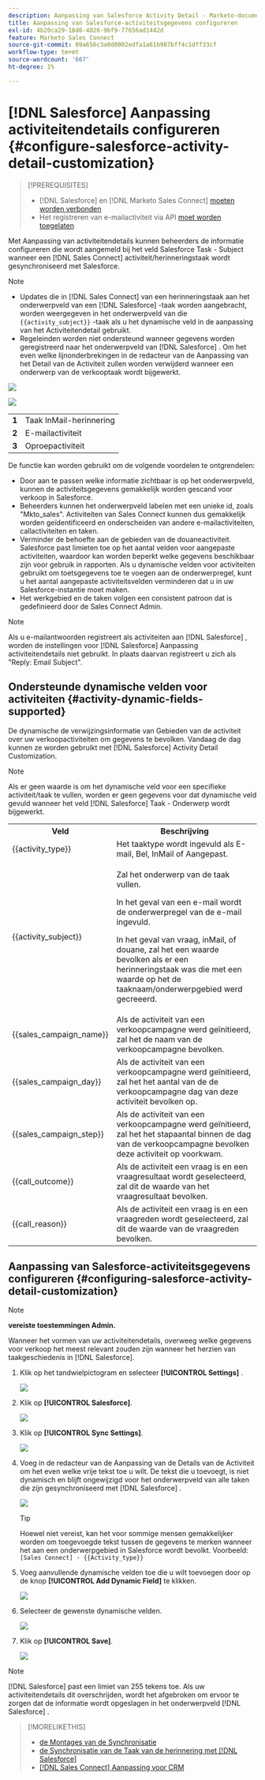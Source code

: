 ```yaml
---
description: Aanpassing van Salesforce Activity Detail - Marketo-documenten - Productdocumentatie configureren
title: Aanpassing van Salesforce-activiteitsgegevens configureren
exl-id: 4b20ca29-18d6-4026-9bf9-77656ad1442d
feature: Marketo Sales Connect
source-git-commit: 09a656c3a0d0002edfa1a61b987bff4c1dff33cf
workflow-type: tm+mt
source-wordcount: '667'
ht-degree: 1%

---
```


# [!DNL Salesforce] Aanpassing activiteitendetails configureren {#configure-salesforce-activity-detail-customization}

>[!PREREQUISITES]
>
>* [!DNL Salesforce] en [!DNL Marketo Sales Connect] [ moeten worden verbonden ](/help/marketo/product-docs/marketo-sales-connect/crm/salesforce-integration/connect-your-sales-connect-account-to-salesforce.md)
>* Het registreren van e-mailactiviteit via API [ moet worden toegelaten ](/help/marketo/product-docs/marketo-sales-connect/crm/salesforce-integration/salesforce-sync-settings.md)

Met Aanpassing van activiteitendetails kunnen beheerders de informatie configureren die wordt aangemeld bij het veld Salesforce Task - Subject wanneer een [!DNL Sales Connect] activiteit/herinneringstaak wordt gesynchroniseerd met Salesforce.

>[!NOTE]
>
>* Updates die in [!DNL Sales Connect] van een herinneringstaak aan het onderwerpveld van een [!DNL Salesforce] -taak worden aangebracht, worden weergegeven in het onderwerpveld van die `{{activity_subject}}` -taak als u het dynamische veld in de aanpassing van het Activiteitendetail gebruikt.
>* Regeleinden worden niet ondersteund wanneer gegevens worden geregistreerd naar het onderwerpveld van [!DNL Salesforce] . Om het even welke lijnonderbrekingen in de redacteur van de Aanpassing van het Detail van de Activiteit zullen worden verwijderd wanneer een onderwerp van de verkooptaak wordt bijgewerkt.

![](assets/configure-salesforce-activity-detail-customization-1.png)

![](assets/configure-salesforce-activity-detail-customization-2.png)

<table>
 <tr>
  <td><strong>1</td>
  <td>Taak InMail-herinnering</td>
 </tr>
 <tr>
  <td><strong>2</td>
  <td>E-mailactiviteit</td>
 </tr>
 <tr>
  <td><strong>3</td>
  <td>Oproepactiviteit</td>
 </tr>
</table>

De functie kan worden gebruikt om de volgende voordelen te ontgrendelen:

* Door aan te passen welke informatie zichtbaar is op het onderwerpveld, kunnen de activiteitsgegevens gemakkelijk worden gescand voor verkoop in Salesforce.
* Beheerders kunnen het onderwerpveld labelen met een unieke id, zoals &quot;Mkto_sales&quot;. Activiteiten van Sales Connect kunnen dus gemakkelijk worden geïdentificeerd en onderscheiden van andere e-mailactiviteiten, callactiviteiten en taken.
* Verminder de behoefte aan de gebieden van de douaneactiviteit. Salesforce past limieten toe op het aantal velden voor aangepaste activiteiten, waardoor kan worden beperkt welke gegevens beschikbaar zijn voor gebruik in rapporten. Als u dynamische velden voor activiteiten gebruikt om toetsgegevens toe te voegen aan de onderwerpregel, kunt u het aantal aangepaste activiteitsvelden verminderen dat u in uw Salesforce-instantie moet maken.
* Het werkgebied en de taken volgen een consistent patroon dat is gedefinieerd door de Sales Connect Admin.

>[!NOTE]
>
>Als u e-mailantwoorden registreert als activiteiten aan [!DNL Salesforce] , worden de instellingen voor [!DNL Salesforce] Aanpassing activiteitendetails niet gebruikt. In plaats daarvan registreert u zich als &quot;Reply: Email Subject&quot;.

## Ondersteunde dynamische velden voor activiteiten {#activity-dynamic-fields-supported}

De dynamische de verwijzingsinformatie van Gebieden van de activiteit over uw verkoopactiviteiten om gegevens te bevolken. Vandaag de dag kunnen ze worden gebruikt met [!DNL Salesforce] Activity Detail Customization.

>[!NOTE]
>
>Als er geen waarde is om het dynamische veld voor een specifieke activiteit/taak te vullen, worden er geen gegevens voor dat dynamische veld gevuld wanneer het veld [!DNL Salesforce] Taak - Onderwerp wordt bijgewerkt.

<table>
 <tr>
  <th>Veld</th>
  <th>Beschrijving</th>
 </tr>
 <tr>
  <td>{{activity_type}}</td>
  <td>Het taaktype wordt ingevuld als E-mail, Bel, InMail of Aangepast.</td>
 </tr>
 <tr>
  <td>{{activity_subject}}</td>
  <td><p>Zal het onderwerp van de taak vullen.</p>
      <p>In het geval van een e-mail wordt de onderwerpregel van de e-mail ingevuld.</p>
      <p>In het geval van vraag, inMail, of douane, zal het een waarde bevolken als er een herinneringstaak was die met een waarde op het de taaknaam/onderwerpgebied werd gecreeerd.</p></td>
 </tr>
 <tr>
  <td>{{sales_campaign_name}}</td>
  <td>Als de activiteit van een verkoopcampagne werd geïnitieerd, zal het de naam van de verkoopcampagne bevolken.</td>
 </tr>
 <tr>
  <td>{{sales_campaign_day}}</td>
  <td>Als de activiteit van een verkoopcampagne werd geïnitieerd, zal het het aantal van de de verkoopcampagne dag van deze activiteit bevolken op.</td>
 </tr>
 <tr>
  <td>{{sales_campaign_step}}</td>
  <td>Als de activiteit van een verkoopcampagne werd geïnitieerd, zal het het stapaantal binnen de dag van de verkoopcampagne bevolken deze activiteit op voorkwam.</td>
 </tr>
 <tr>
  <td>{{call_outcome}}</td>
  <td>Als de activiteit een vraag is en een vraagresultaat wordt geselecteerd, zal dit de waarde van het vraagresultaat bevolken.</td>
 </tr>
 <tr>
  <td>{{call_reason}}</td>
  <td>Als de activiteit een vraag is en een vraagreden wordt geselecteerd, zal dit de waarde van de vraagreden bevolken.</td>
 </tr>
</table>

## Aanpassing van Salesforce-activiteitsgegevens configureren {#configuring-salesforce-activity-detail-customization}

>[!NOTE]
>
>**vereiste toestemmingen Admin.**

Wanneer het vormen van uw activiteitendetails, overweeg welke gegevens voor verkoop het meest relevant zouden zijn wanneer het herzien van taakgeschiedenis in [!DNL Salesforce].

1. Klik op het tandwielpictogram en selecteer **[!UICONTROL Settings]** .

   ![](assets/configure-salesforce-activity-detail-customization-3.png)

1. Klik op **[!UICONTROL Salesforce]**.

   ![](assets/configure-salesforce-activity-detail-customization-4.png)

1. Klik op **[!UICONTROL Sync Settings]**.

   ![](assets/configure-salesforce-activity-detail-customization-5.png)

1. Voeg in de redacteur van de Aanpassing van de Details van de Activiteit om het even welke vrije tekst toe u wilt. De tekst die u toevoegt, is niet dynamisch en blijft ongewijzigd voor het onderwerpveld van alle taken die zijn gesynchroniseerd met [!DNL Salesforce] .

   ![](assets/configure-salesforce-activity-detail-customization-6.png)

   >[!TIP]
   >
   >Hoewel niet vereist, kan het voor sommige mensen gemakkelijker worden om toegevoegde tekst tussen de gegevens te merken wanneer het aan een onderwerpgebied in Salesforce wordt bevolkt. Voorbeeld: `[Sales Connect] - {{Activity_type}}`

1. Voeg aanvullende dynamische velden toe die u wilt toevoegen door op de knop **[!UICONTROL Add Dynamic Field]** te klikken.

   ![](assets/configure-salesforce-activity-detail-customization-7.png)

1. Selecteer de gewenste dynamische velden.

   ![](assets/configure-salesforce-activity-detail-customization-8.png)

1. Klik op **[!UICONTROL Save]**.

   ![](assets/configure-salesforce-activity-detail-customization-9.png)

>[!NOTE]
>
>[!DNL Salesforce] past een limiet van 255 tekens toe. Als uw activiteitendetails dit overschrijden, wordt het afgebroken om ervoor te zorgen dat de informatie wordt opgeslagen in het onderwerpveld [!DNL Salesforce] .

>[!MORELIKETHIS]
>
>* [ de Montages van de Synchronisatie ](/help/marketo/product-docs/marketo-sales-connect/crm/salesforce-integration/salesforce-sync-settings.md)
>* [ de Synchronisatie van de Taak van de herinnering met  [!DNL Salesforce]](/help/marketo/product-docs/marketo-sales-connect/tasks/reminder-task-sync-with-salesforce.md)
>* [[!DNL Sales Connect]  Aanpassing voor CRM ](/help/marketo/product-docs/marketo-sales-connect/crm/salesforce-customization/sales-connect-customizations-for-crm.md)
